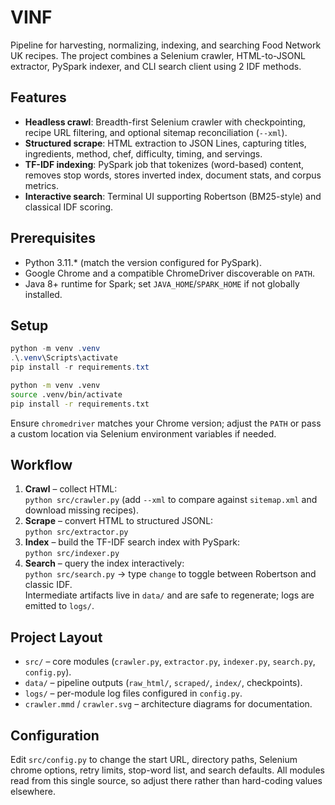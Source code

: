 # VINF

Pipeline for harvesting, normalizing, indexing, and searching Food Network UK recipes. The project combines a Selenium crawler, HTML-to-JSONL extractor, PySpark indexer, and CLI search client using 2 IDF methods.

## Features
- **Headless crawl**: Breadth-first Selenium crawler with checkpointing, recipe URL filtering, and optional sitemap reconciliation (`--xml`).
- **Structured scrape**: HTML extraction to JSON Lines, capturing titles, ingredients, method, chef, difficulty, timing, and servings.
- **TF-IDF indexing**: PySpark job that tokenizes (word-based) content, removes stop words, stores inverted index, document stats, and corpus metrics.
- **Interactive search**: Terminal UI supporting Robertson (BM25-style) and classical IDF scoring.

## Prerequisites
- Python 3.11.* (match the version configured for PySpark).  
- Google Chrome and a compatible ChromeDriver discoverable on `PATH`.  
- Java 8+ runtime for Spark; set `JAVA_HOME`/`SPARK_HOME` if not globally installed.  

## Setup
```powershell
python -m venv .venv
.\.venv\Scripts\activate
pip install -r requirements.txt
```
```bash
python -m venv .venv
source .venv/bin/activate
pip install -r requirements.txt
```
Ensure `chromedriver` matches your Chrome version; adjust the `PATH` or pass a custom location via Selenium environment variables if needed.

## Workflow
1. **Crawl** – collect HTML:  
   `python src/crawler.py` (add `--xml` to compare against `sitemap.xml` and download missing recipes).  
2. **Scrape** – convert HTML to structured JSONL:  
   `python src/extractor.py`
3. **Index** – build the TF-IDF search index with PySpark:  
   `python src/indexer.py`
4. **Search** – query the index interactively:  
   `python src/search.py` → type `change` to toggle between Robertson and classic IDF.  
Intermediate artifacts live in `data/` and are safe to regenerate; logs are emitted to `logs/`.

## Project Layout
- `src/` – core modules (`crawler.py`, `extractor.py`, `indexer.py`, `search.py`, `config.py`).  
- `data/` – pipeline outputs (`raw_html/`, `scraped/`, `index/`, checkpoints).  
- `logs/` – per-module log files configured in `config.py`.  
- `crawler.mmd` / `crawler.svg` – architecture diagrams for documentation.

## Configuration
Edit `src/config.py` to change the start URL, directory paths, Selenium chrome options, retry limits, stop-word list, and search defaults. All modules read from this single source, so adjust there rather than hard-coding values elsewhere.
